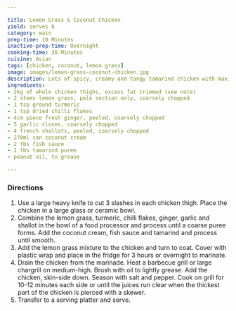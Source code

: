 ```yaml
---

title: Lemon Grass & Coconut Chicken
yield: serves 6
category: main
prep-time: 10 Minutes
inactive-prep-time: Overnight
cooking-time: 30 Minutes
cuisine: Asian
tags: [chicken, coconut, lemon grass]
image: images/lemon-grass-coconut-chicken.jpg
description: Lots of spicy, creamy and tangy tamarind chicken with maximum flavour.
ingredients:
- 2kg of whole chicken thighs, excess fat trimmed (see note)
- 2 stems lemon grass, pale section only, coarsely chopped
- 1 tsp ground turmeric
- 1 tsp dried chilli flakes
- 4cm piece fresh ginger, peeled, coarsely chopped
- 5 garlic cloves, coarsely chopped
- 4 french shallots, peeled, coarsely chopped
- 270ml can coconut cream
- 2 tbs fish sauce
- 1 tbs tamarind puree
- peanut oil, to grease

---
```


### Directions

1. Use a large heavy knife to cut 3 slashes in each chicken thigh. Place the chicken in a large glass or ceramic bowl.
2. Combine the lemon grass, turmeric, chilli flakes, ginger, garlic and shallot in the bowl of a food processor and process until a coarse puree forms. Add the coconut cream, fish sauce and tamarind and process until smooth.
3. Add the lemon grass mixture to the chicken and turn to coat. Cover with plastic wrap and place in the fridge for 3 hours or overnight to marinate.
4. Drain the chicken from the marinade. Heat a barbecue grill or large chargrill on medium-high. Brush with oil to lightly grease. Add the chicken, skin-side down. Season with salt and pepper. Cook on grill for 10-12 minutes each side or until the juices run clear when the thickest part of the chicken is pierced with a skewer.
5. Transfer to a serving platter and serve.

